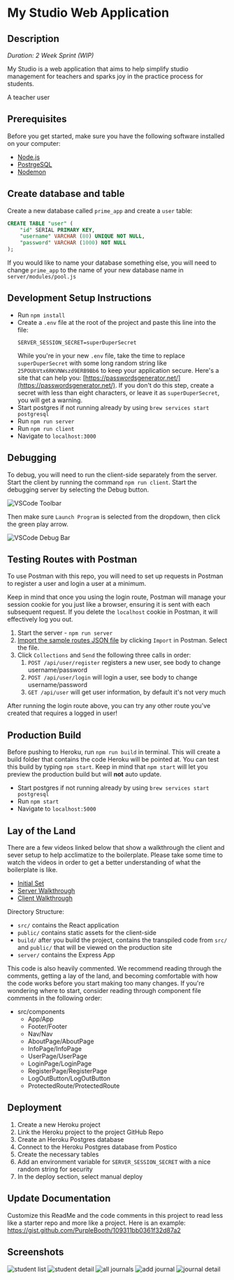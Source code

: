 # My Studio Web Application

## Description

_Duration: 2 Week Sprint (WIP)_

My Studio is a web application that aims to help simplify studio management for teachers and sparks joy in the practice process for students.

A teacher user

## Prerequisites

Before you get started, make sure you have the following software installed on your computer:

- [Node.js](https://nodejs.org/en/)
- [PostrgeSQL](https://www.postgresql.org/)
- [Nodemon](https://nodemon.io/)

## Create database and table

Create a new database called `prime_app` and create a `user` table:

```SQL
CREATE TABLE "user" (
    "id" SERIAL PRIMARY KEY,
    "username" VARCHAR (80) UNIQUE NOT NULL,
    "password" VARCHAR (1000) NOT NULL
);
```

If you would like to name your database something else, you will need to change `prime_app` to the name of your new database name in `server/modules/pool.js`

## Development Setup Instructions

- Run `npm install`
- Create a `.env` file at the root of the project and paste this line into the file:
  ```
  SERVER_SESSION_SECRET=superDuperSecret
  ```
  While you're in your new `.env` file, take the time to replace `superDuperSecret` with some long random string like `25POUbVtx6RKVNWszd9ERB9Bb6` to keep your application secure. Here's a site that can help you: [https://passwordsgenerator.net/](https://passwordsgenerator.net/). If you don't do this step, create a secret with less than eight characters, or leave it as `superDuperSecret`, you will get a warning.
- Start postgres if not running already by using `brew services start postgresql`
- Run `npm run server`
- Run `npm run client`
- Navigate to `localhost:3000`

## Debugging

To debug, you will need to run the client-side separately from the server. Start the client by running the command `npm run client`. Start the debugging server by selecting the Debug button.

![VSCode Toolbar](documentation/images/vscode-toolbar.png)

Then make sure `Launch Program` is selected from the dropdown, then click the green play arrow.

![VSCode Debug Bar](documentation/images/vscode-debug-bar.png)

## Testing Routes with Postman

To use Postman with this repo, you will need to set up requests in Postman to register a user and login a user at a minimum.

Keep in mind that once you using the login route, Postman will manage your session cookie for you just like a browser, ensuring it is sent with each subsequent request. If you delete the `localhost` cookie in Postman, it will effectively log you out.

1. Start the server - `npm run server`
2. [Import the sample routes JSON file](./PostmanPrimeSoloRoutes.json) by clicking `Import` in Postman. Select the file.
3. Click `Collections` and `Send` the following three calls in order:
   1. `POST /api/user/register` registers a new user, see body to change username/password
   2. `POST /api/user/login` will login a user, see body to change username/password
   3. `GET /api/user` will get user information, by default it's not very much

After running the login route above, you can try any other route you've created that requires a logged in user!

## Production Build

Before pushing to Heroku, run `npm run build` in terminal. This will create a build folder that contains the code Heroku will be pointed at. You can test this build by typing `npm start`. Keep in mind that `npm start` will let you preview the production build but will **not** auto update.

- Start postgres if not running already by using `brew services start postgresql`
- Run `npm start`
- Navigate to `localhost:5000`

## Lay of the Land

There are a few videos linked below that show a walkthrough the client and sever setup to help acclimatize to the boilerplate. Please take some time to watch the videos in order to get a better understanding of what the boilerplate is like.

- [Initial Set](https://vimeo.com/453297271)
- [Server Walkthrough](https://vimeo.com/453297212)
- [Client Walkthrough](https://vimeo.com/453297124)

Directory Structure:

- `src/` contains the React application
- `public/` contains static assets for the client-side
- `build/` after you build the project, contains the transpiled code from `src/` and `public/` that will be viewed on the production site
- `server/` contains the Express App

This code is also heavily commented. We recommend reading through the comments, getting a lay of the land, and becoming comfortable with how the code works before you start making too many changes. If you're wondering where to start, consider reading through component file comments in the following order:

- src/components
  - App/App
  - Footer/Footer
  - Nav/Nav
  - AboutPage/AboutPage
  - InfoPage/InfoPage
  - UserPage/UserPage
  - LoginPage/LoginPage
  - RegisterPage/RegisterPage
  - LogOutButton/LogOutButton
  - ProtectedRoute/ProtectedRoute

## Deployment

1. Create a new Heroku project
1. Link the Heroku project to the project GitHub Repo
1. Create an Heroku Postgres database
1. Connect to the Heroku Postgres database from Postico
1. Create the necessary tables
1. Add an environment variable for `SERVER_SESSION_SECRET` with a nice random string for security
1. In the deploy section, select manual deploy

## Update Documentation

Customize this ReadMe and the code comments in this project to read less like a starter repo and more like a project. Here is an example: https://gist.github.com/PurpleBooth/109311bb0361f32d87a2

## Screenshots

![student list](student-list.png)
![student detail](student-detail.png)
![all journals](all-journals.png)
![add journal](add-journal.png)
![journal detail](journal-detail.png)
